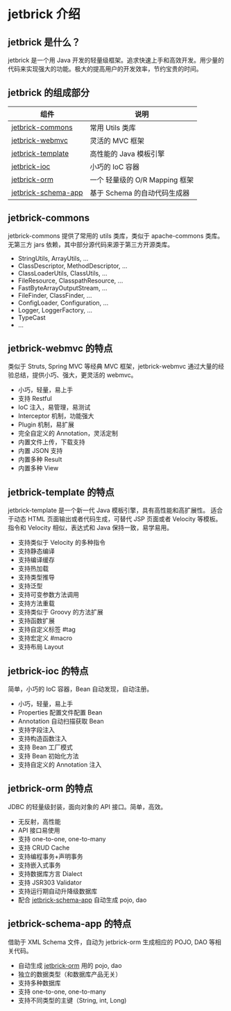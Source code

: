 jetbrick 介绍
==========================

jetbrick 是什么？
-------------------------

jetbrick 是一个用 Java 开发的轻量级框架。追求快速上手和高效开发。用少量的代码来实现强大的功能。极大的提高用户的开发效率，节约宝贵的时间。


jetbrick 的组成部分
-------------------------

组件                      | 说明
--------------------------|-------------------------------
[jetbrick-commons][]      | 常用 Utils 类库
[jetbrick-webmvc][]       | 灵活的 MVC 框架
[jetbrick-template][]     | 高性能的 Java 模板引擎
[jetbrick-ioc][]          | 小巧的 IoC 容器
[jetbrick-orm][]          | 一个 轻量级的 O/R Mapping 框架
[jetbrick-schema-app][]   | 基于 Schema 的自动代码生成器


jetbrick-commons
-------------------------

jetbrick-commons 提供了常用的 utils 类库，类似于 apache-commons 类库。无第三方 jars 依赖，其中部分源代码来源于第三方开源类库。

* StringUtils, ArrayUtils, ...
* ClassDescriptor, MethodDescriptor, ...
* ClassLoaderUtils, ClassUtils, ...
* FileResource, ClasspathResource, ...
* FastByteArrayOutputStream, ...
* FileFinder, ClassFinder, ...
* ConfigLoader, Configuration, ...
* Logger, LoggerFactory, ...
* TypeCast
* ...

jetbrick-webmvc 的特点
-------------------------

类似于 Struts, Spring MVC 等经典 MVC 框架，jetbrick-webmvc 通过大量的经验总结，提供小巧、强大，更灵活的 webmvc。

- 小巧，轻量，易上手
- 支持 Restful
- IoC 注入，易管理，易测试
- Interceptor 机制，功能强大
- Plugin 机制，易扩展
- 完全自定义的 Annotation，灵活定制
- 内置文件上传，下载支持
- 内置 JSON 支持
- 内置多种 Result
- 内置多种 View


jetbrick-template 的特点
-------------------------

jetbrick-template 是一个新一代 Java 模板引擎，具有高性能和高扩展性。 适合于动态 HTML 页面输出或者代码生成，可替代 JSP 页面或者 Velocity 等模板。 指令和 Velocity 相似，表达式和 Java 保持一致，易学易用。

- 支持类似于 Velocity 的多种指令
- 支持静态编译
- 支持编译缓存
- 支持热加载
- 支持类型推导
- 支持泛型
- 支持可变参数方法调用
- 支持方法重载
- 支持类似于 Groovy 的方法扩展
- 支持函数扩展
- 支持自定义标签 #tag
- 支持宏定义 #macro
- 支持布局 Layout


jetbrick-ioc 的特点
-------------------------

简单，小巧的 IoC 容器，Bean 自动发现，自动注册。

- 小巧，轻量，易上手
- Properties 配置文件配置 Bean
- Annotation 自动扫描获取 Bean
- 支持字段注入
- 支持构造函数注入
- 支持 Bean 工厂模式
- 支持 Bean 初始化方法
- 支持自定义的 Annotation 注入


jetbrick-orm 的特点
-------------------------

JDBC 的轻量级封装，面向对象的 API 接口。简单，高效。

- 无反射，高性能
- API 接口易使用
- 支持 one-to-one, one-to-many
- 支持 CRUD Cache
- 支持编程事务+声明事务
- 支持嵌入式事务
- 支持数据库方言 Dialect
- 支持 JSR303 Validator
- 支持运行期自动升降级数据库
- 配合 [jetbrick-schema-app][] 自动生成 pojo, dao

jetbrick-schema-app 的特点
-------------------------

借助于 XML Schema 文件，自动为 jetbrick-orm 生成相应的 POJO, DAO 等相关代码。

- 自动生成 [jetbrick-orm][] 用的 pojo, dao
- 独立的数据类型（和数据库产品无关）
- 支持多种数据库
- 支持 one-to-one, one-to-many
- 支持不同类型的主键（String, int, Long)


[jetbrick-commons]: 	#jetbrick-commons
[jetbrick-webmvc]: 		#jetbrick-webmvc
[jetbrick-template]: 	#jetbrick-template
[jetbrick-ioc]: 		#jetbrick-ioc
[jetbrick-orm]: 		#jetbrick-orm
[jetbrick-schema-app]: 	#jetbrick-schema-app

